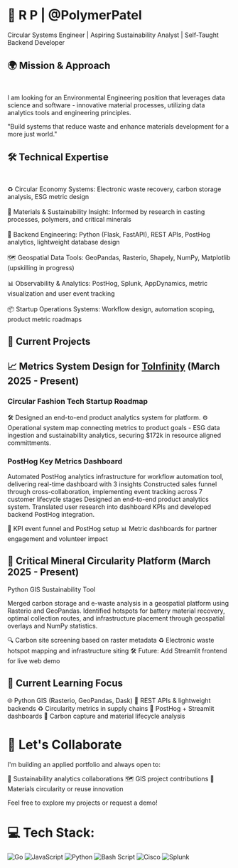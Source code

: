 # 🌱 R P | @PolymerPatel
Circular Systems Engineer | Aspiring Sustainability Analyst | Self-Taught Backend Developer

## 🌍 Mission & Approach <br><br>
I am looking for an Environmental Engineering position that leverages data science and software - innovative material processes, utilizing data analytics tools and engineering principles.

"Build systems that reduce waste and enhance materials development for a more just world."

## 🛠️ Technical Expertise <br><br>
♻️ Circular Economy Systems: Electronic waste recovery, carbon storage analysis, ESG metric design<br><br>
🧪 Materials & Sustainability Insight: Informed by research in casting processes, polymers, and critical minerals <br><br>
🐍 Backend Engineering: Python (Flask, FastAPI), REST APIs, PostHog analytics, lightweight database design <br><br>
🗺️ Geospatial Data Tools: GeoPandas, Rasterio, Shapely, NumPy, Matplotlib (upskilling in progress) <br><br>
📊 Observability & Analytics: PostHog, Splunk, AppDynamics, metric visualization and user event tracking <br><br>
📦 Startup Operations Systems: Workflow design, automation scoping, product metric roadmaps


## 🚀 Current Projects

## 📈 Metrics System Design for [ToInfinity](https://www.toinfinfty.com) (March 2025 - Present)

### Circular Fashion Tech Startup Roadmap

🛠️ Designed an end-to-end product analytics system for platform.
⚙️ Operational system map connecting metrics to product goals - ESG data ingestion and sustainability analytics, securing $172k in resource aligned committments.

### PostHog Key Metrics Dashboard

Automated PostHog analytics infrastructure for workflow automation tool, delivering real-time dashboard with 3 insights
Constructed sales funnel through cross-collaboration, implementing event tracking across 7 customer lifecycle stages
Designed an end-to-end product analytics system. 
Translated user research into dashboard KPIs and developed backend PostHog integration. 

🔁 KPI event funnel and PostHog setup
📊 Metric dashboards for partner engagement and volunteer impact

## 🧭 Critical Mineral Circularity Platform (March 2025 - Present)

Python GIS Sustainability Tool

Merged carbon storage and e-waste analysis in a geospatial platform using Rasterio and GeoPandas. Identified hotspots for battery material recovery, optimal collection routes, and infrastructure placement through geospatial overlays and NumPy statistics.

🔍 Carbon site screening based on raster metadata
♻️ Electronic waste hotspot mapping and infrastructure siting
🛠️ Future: Add Streamlit frontend for live web demo


## 🧭 Current Learning Focus
🌐 Python GIS (Rasterio, GeoPandas, Dask)
🔄 REST APIs & lightweight backends
♻️ Circularity metrics in supply chains
📌 PostHog + Streamlit dashboards
🧰 Carbon capture and material lifecycle analysis

# 🫱 Let's Collaborate
I'm building an applied portfolio and always open to:

🌿 Sustainability analytics collaborations
🗺️ GIS project contributions
🧪 Materials circularity or reuse innovation

Feel free to explore my projects or request a demo!

# 💻 Tech Stack:
![Go](https://img.shields.io/badge/go-%2300ADD8.svg?style=flat&logo=go&logoColor=white) ![JavaScript](https://img.shields.io/badge/javascript-%23323330.svg?style=flat&logo=javascript&logoColor=%23F7DF1E) ![Python](https://img.shields.io/badge/python-3670A0?style=flat&logo=python&logoColor=ffdd54) ![Bash Script](https://img.shields.io/badge/bash_script-%23121011.svg?style=flat&logo=gnu-bash&logoColor=white) ![Cisco](https://img.shields.io/badge/cisco-%23049fd9.svg?style=flat&logo=cisco&logoColor=black) ![Splunk](https://img.shields.io/badge/splunk-%23000000.svg?style=flat&logo=splunk&logoColor=white)
